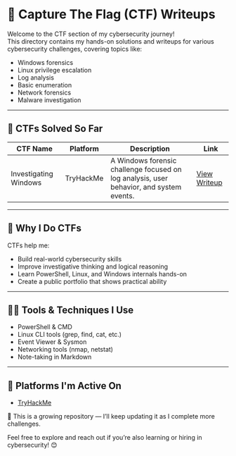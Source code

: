 # 🧠 Capture The Flag (CTF) Writeups

Welcome to the CTF section of my cybersecurity journey!  
This directory contains my hands-on solutions and writeups for various cybersecurity challenges, covering topics like:

- Windows forensics
- Linux privilege escalation
- Log analysis
- Basic enumeration
- Network forensics
- Malware investigation

---

## 📁 CTFs Solved So Far

| CTF Name               | Platform       | Description                                         | Link             |
|------------------------|----------------|-----------------------------------------------------|------------------|
| Investigating Windows  | TryHackMe      | A Windows forensic challenge focused on log analysis, user behavior, and system events. | [View Writeup](./investigating-windows/README.md) |

<!-- Add more entries here -->

---

## 🚀 Why I Do CTFs

CTFs help me:
- Build real-world cybersecurity skills
- Improve investigative thinking and logical reasoning
- Learn PowerShell, Linux, and Windows internals hands-on
- Create a public portfolio that shows practical ability

---

## 🧑‍💻 Tools & Techniques I Use

- PowerShell & CMD
- Linux CLI tools (grep, find, cat, etc.)
- Event Viewer & Sysmon
- Networking tools (nmap, netstat)
- Note-taking in Markdown

---

## 📌 Platforms I'm Active On

- [TryHackMe](https://tryhackme.com/)


📁 This is a growing repository — I’ll keep updating it as I complete more challenges.

Feel free to explore and reach out if you’re also learning or hiring in cybersecurity! 😊

